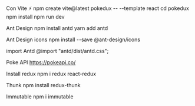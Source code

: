 Con Vite ⚡
npm create vite@latest pokedux -- --template react
cd pokedux
npm install
npm run dev

Ant Design
npm install antd
yarn add antd

Ant Design icons
npm install --save @ant-design/icons

import Antd
@import "antd/dist/antd.css";

Poke API
https://pokeapi.co/

Install redux
npm i redux react-redux

Thunk
npm install redux-thunk

Immutable
npm i immutable
